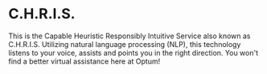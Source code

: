 # C.H.R.I.S.

This is the Capable Heuristic Responsibly Intuitive Service also known as C.H.R.I.S.
Utilizing natural language processing (NLP), this technology listens to your voice, assists and points you in the right direction.
You won't find a better virtual assistance here at Optum!
